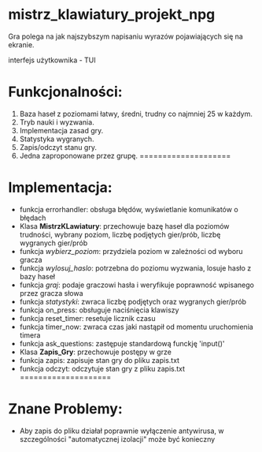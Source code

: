 # mistrz_klawiatury_projekt_npg
Gra polega na jak najszybszym napisaniu wyrazów pojawiających się na ekranie.

interfejs użytkownika - TUI

Funkcjonalności:
====================
1. Baza haseł z poziomami łatwy, średni, trudny co najmniej 25 w każdym.
2. Tryb nauki i wyzwania.
3. Implementacja zasad gry.
4. Statystyka wygranych.
5. Zapis/odczyt stanu gry.
6. Jedna zaproponowane przez grupę.
====================

Implementacja:
====================
- funkcja errorhandler: obsługa błędów, wyświetlanie komunikatów o błędach
- Klasa **MistrzKLawiatury**: przechowuje bazę haseł dla poziomów trudności, wybrany poziom, liczbę podjętych gier/prób, liczbę wygranych gier/prób
- funkcja _wybierz_poziom_: przydziela poziom w zależności od wyboru gracza
- funkcja _wylosuj_haslo_: potrzebna do poziomu wyzwania, losuje hasło z bazy haseł
- funkcja _graj_: podaje graczowi hasła i weryfikuje poprawność wpisanego przez gracza słowa
- funkcja _statystyki_: zwraca liczbę podjętych oraz wygranych gier/prób
- funkcja on_press: obsługuje naciśnięcia klawiszy
- funkcja reset_timer: resetuje licznik czasu
- funkcja timer_now: zwraca czas jaki nastąpił od momentu uruchomienia timera
- funkcja ask_questions: zastępuje standardową funckję 'input()'
- Klasa **Zapis_Gry**: przechowuje postępy w grze
- funkcja zapis: zapisuje stan gry do pliku zapis.txt
- funkcja odczyt: odczytuje stan gry z pliku zapis.txt
====================

Znane Problemy:
====================
- Aby zapis do pliku działał poprawnie wyłączenie antywirusa, w szczególności "automatycznej izolacji" może być konieczny 
